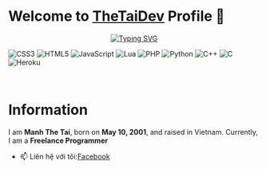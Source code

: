 # Welcome to [TheTaiDev](https://www.facebook.com/taiconpy/) Profile 👋



<div align="center"> 
  
   [![Typing SVG](https://readme-typing-svg.demolab.com?font=Poppins&duration=2000&pause=600&center=true&vCenter=true&width=435&height=30&lines=Xin+ch%C3%A0o%2C+m%C3%ACnh+l%C3%A0+Mạnh+Thế+Tài.;Hello%2C+I+am+Manh+The+Tai.;Hola%2C+soy+Manh+The+Tai.;Ol%C3%A1%2C+eu+sou+Manh+The+Tai.;From+VietNam%2C+with+love+%3C3)](https://git.io/typing-svg)
 </div>

![CSS3](https://img.shields.io/badge/css3-%231572B6.svg?style=plastic&logo=css3&logoColor=white) ![HTML5](https://img.shields.io/badge/html5-%23E34F26.svg?style=plastic&logo=html5&logoColor=white) ![JavaScript](https://img.shields.io/badge/javascript-%23323330.svg?style=plastic&logo=javascript&logoColor=%23F7DF1E) ![Lua](https://img.shields.io/badge/lua-%232C2D72.svg?style=plastic&logo=lua&logoColor=white) ![PHP](https://img.shields.io/badge/php-%23777BB4.svg?style=plastic&logo=php&logoColor=white) ![Python](https://img.shields.io/badge/python-3670A0?style=plastic&logo=python&logoColor=ffdd54)
![C++](https://img.shields.io/badge/c++-%2300599C.svg?style=plastic&logo=c%2B%2B&logoColor=white) ![C](https://img.shields.io/badge/c-%2300599C.svg?style=plastic&logo=c&logoColor=white)
![Heroku](https://img.shields.io/badge/heroku-%23430098.svg?style=plastic&logo=heroku&logoColor=white)



<br/>


# Information 
I am **Manh The Tai**, born on **May 10, 2001**, and raised in Vietnam. Currently, I am a **Freelance Programmer** 


- 📫 Liên hệ với tôi:[Facebook](https://www.facebook.com/taiconpy/)
